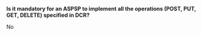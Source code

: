 **Is it mandatory for an ASPSP to implement all the operations (POST, PUT, GET, DELETE) specified in DCR?**

No
